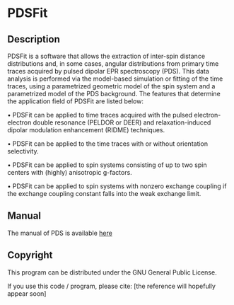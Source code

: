 # PDSFit

## Description
PDSFit is a software that allows the extraction of inter-spin distance distributions and, in some cases, angular distributions from primary time traces acquired by pulsed dipolar EPR spectroscopy (PDS). This data analysis is performed via the model-based simulation or fitting of the time traces, using a parametrized geometric model of the spin system and a parametrized model of the PDS background. The features that determine the application field of PDSFit are listed below:

•	PDSFit can be applied to time traces acquired with the pulsed electron-electron double resonance (PELDOR or DEER) and relaxation-induced dipolar modulation enhancement (RIDME) techniques.

•	PDSFit can be applied to the time traces with or without orientation selectivity.

•	PDSFit can be applied to spin systems consisting of up to two spin centers with (highly) anisotropic g-factors.

•	PDSFit can be applied to spin systems with nonzero exchange coupling if the exchange coupling constant falls into the weak exchange limit.



## Manual
The manual of PDS is available [here](https://github.com/dinarabdullin/PDSFit/blob/master/PDSFit_Manual.pdf)



## Copyright
This program can be distributed under the GNU General Public License.

If you use this code / program, please cite:
[the reference will hopefully appear soon]
